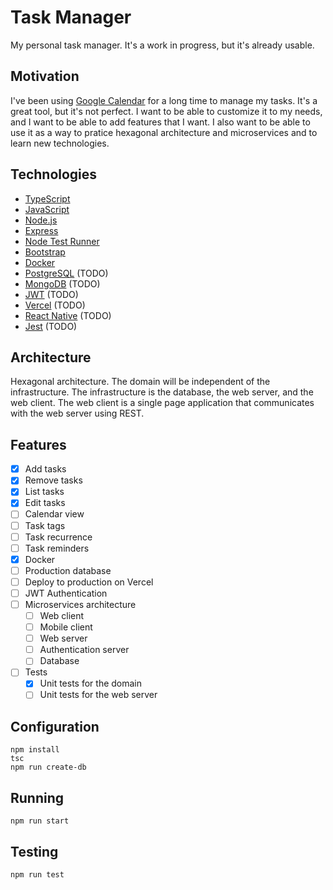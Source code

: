 # Task Manager
My personal task manager. It's a work in progress, but it's already usable.

## Motivation
I've been using [Google Calendar](https://calendar.google.com) for a long time to manage my tasks. It's a great tool, but it's not perfect. I want to be able to customize it to my needs, and I want to be able to add features that I want. I also want to be able to use it as a way to pratice hexagonal architecture and microservices and to learn new technologies.

## Technologies
- [TypeScript](https://www.typescriptlang.org/)
- [JavaScript](https://developer.mozilla.org/en-US/docs/Web/JavaScript)
- [Node.js](https://nodejs.org/en/)
- [Express](https://expressjs.com/)
- [Node Test Runner](https://nodejs.org/api/test.html)
- [Bootstrap](https://getbootstrap.com/)
- [Docker](https://www.docker.com/)
- [PostgreSQL](https://www.postgresql.org/) (TODO)
- [MongoDB](https://www.mongodb.com/) (TODO)
- [JWT](https://jwt.io/) (TODO)
- [Vercel](https://vercel.com/) (TODO)
- [React Native](https://reactnative.dev/) (TODO)
- [Jest](https://jestjs.io/) (TODO)


## Architecture
Hexagonal architecture. The domain will be independent of the infrastructure. The infrastructure is the database, the web server, and the web client. The web client is a single page application that communicates with the web server using REST.


## Features

- [x] Add tasks
- [x] Remove tasks
- [x] List tasks
- [x] Edit tasks
- [ ] Calendar view
- [ ] Task tags
- [ ] Task recurrence
- [ ] Task reminders
- [x] Docker
- [ ] Production database
- [ ] Deploy to production on Vercel
- [ ] JWT Authentication
- [ ] Microservices architecture
    - [ ] Web client
    - [ ] Mobile client
    - [ ] Web server
    - [ ] Authentication server
    - [ ] Database
- [ ] Tests
    - [x] Unit tests for the domain
    - [ ] Unit tests for the web server

## Configuration

```shell
npm install
tsc
npm run create-db
```

## Running

```shell
npm run start
```

## Testing

```shell
npm run test
```